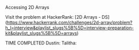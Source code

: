 Accessing 2D Arrays

Visit the problem at HackerRank: [2D Arrays - DS] (https://www.hackerrank.com/challenges/2d-array/problem?h_l=interview&playlist_slugs%5B%5D=interview-preparation-kit&playlist_slugs%5B%5D=arrays)

TIME COMPLETED
Dustin:
Talitha:
